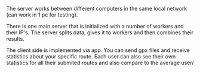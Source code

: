 The server works between different computers in the same local network (can work in 1 pc for testing).

There is one main server that is initialized with a number of workers and their IP's.
The server splits data, gives it to workers and then combines their results.

The client side is implemented via app.
You can send gpx files and receive statistics about your specific route.
Each user can also see their own statistics for all their submited routes and also compare to the average user/
